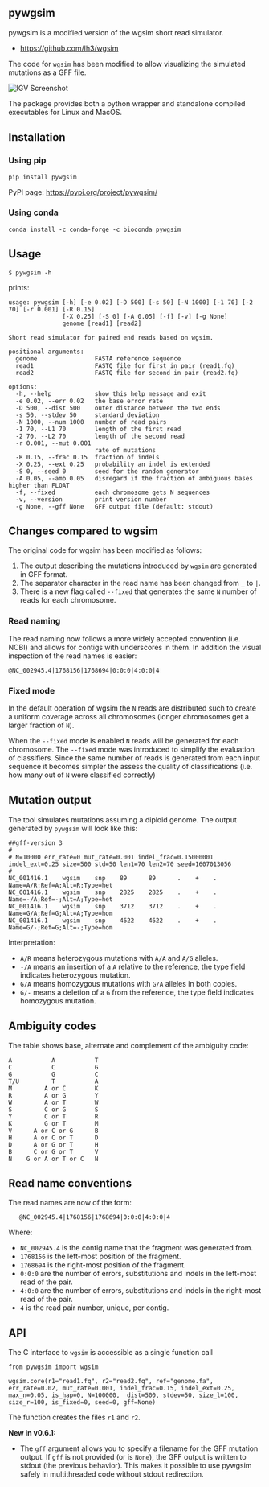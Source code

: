 ## pywgsim

pywgsim is a modified version of the wgsim short read simulator. 

* https://github.com/lh3/wgsim

The code for `wgsim` has been modified to allow visualizing the simulated mutations as a GFF file.

![IGV Screenshot](test/igv-example.png)

The package provides both a python wrapper and standalone compiled executables for Linux and MacOS.

## Installation

### Using pip

    pip install pywgsim

PyPI page: https://pypi.org/project/pywgsim/

### Using conda 

    conda install -c conda-forge -c bioconda pywgsim
 
## Usage

    $ pywgsim -h
    
prints:
    
```
usage: pywgsim [-h] [-e 0.02] [-D 500] [-s 50] [-N 1000] [-1 70] [-2 70] [-r 0.001] [-R 0.15]
               [-X 0.25] [-S 0] [-A 0.05] [-f] [-v] [-g None]
               genome [read1] [read2]

Short read simulator for paired end reads based on wgsim.

positional arguments:
  genome                FASTA reference sequence
  read1                 FASTQ file for first in pair (read1.fq)
  read2                 FASTQ file for second in pair (read2.fq)

options:
  -h, --help            show this help message and exit
  -e 0.02, --err 0.02   the base error rate
  -D 500, --dist 500    outer distance between the two ends
  -s 50, --stdev 50     standard deviation
  -N 1000, --num 1000   number of read pairs
  -1 70, --L1 70        length of the first read
  -2 70, --L2 70        length of the second read
  -r 0.001, --mut 0.001
                        rate of mutations
  -R 0.15, --frac 0.15  fraction of indels
  -X 0.25, --ext 0.25   probability an indel is extended
  -S 0, --seed 0        seed for the random generator
  -A 0.05, --amb 0.05   disregard if the fraction of ambiguous bases higher than FLOAT
  -f, --fixed           each chromosome gets N sequences
  -v, --version         print version number
  -g None, --gff None   GFF output file (default: stdout)
  ```

## Changes compared to wgsim

The original code for wgsim has been modified as follows:

1. The output describing the mutations introduced by `wgsim` are generated in GFF format.
1. The separator character in the read name has been changed from `_` to `|`. 
1. There is a new flag called `--fixed` that generates the same `N` number of reads for each chromosome.

### Read naming

The read naming now follows a more widely accepted convention (i.e. NCBI) and allows for contigs with underscores in them. In addition the visual inspection of the read names is easier: 

`@NC_002945.4|1768156|1768694|0:0:0|4:0:0|4`

### Fixed mode

In the default operation of wgsim the `N` reads are distributed such to create a uniform coverage across all chromosomes (longer chromosomes get a larger fraction of `N`). 

When the `--fixed` mode is enabled `N` reads will be generated for each chromosome. The `--fixed` mode was introduced to simplify the evaluation of classifiers. Since the same number of reads is generated from each input sequence it becomes simpler the assess the quality of classifications (i.e. how many out of `N` were classified correctly) 
 
## Mutation output

The tool simulates mutations assuming a diploid genome. The output generated by `pywgsim` will look like this:

```
##gff-version 3
#
# N=10000 err_rate=0 mut_rate=0.001 indel_frac=0.15000001 indel_ext=0.25 size=500 std=50 len1=70 len2=70 seed=1607013056
#
NC_001416.1    wgsim    snp    89      89      .    +    .    Name=A/R;Ref=A;Alt=R;Type=het
NC_001416.1    wgsim    snp    2825    2825    .    +    .    Name=-/A;Ref=-;Alt=A;Type=het
NC_001416.1    wgsim    snp    3712    3712    .    +    .    Name=G/A;Ref=G;Alt=A;Type=hom
NC_001416.1    wgsim    snp    4622    4622    .    +    .    Name=G/-;Ref=G;Alt=-;Type=hom
```

Interpretation: 

* `A/R` means heterozygous mutations with `A/A` and `A/G` alleles.
* `-/A` means an insertion of a `A` relative to the reference, the type field indicates heterozygous mutation.
* `G/A` means homozygous mutations with `G/A` alleles in both copies.
* `G/-` means a deletion of a `G` from the reference, the type field indicates homozygous mutation.

## Ambiguity codes

The table shows base, alternate and complement of  the ambiguity code:

    A           A           T
    C           C           G
    G           G           C
    T/U         T           A
    M         A or C        K
    R         A or G        Y
    W         A or T        W
    S         C or G        S
    Y         C or T        R
    K         G or T        M
    V      A or C or G      B
    H      A or C or T      D
    D      A or G or T      H
    B      C or G or T      V
    N    G or A or T or C   N

## Read name conventions
   
The read names are now of the form:

       @NC_002945.4|1768156|1768694|0:0:0|4:0:0|4

Where:

   * `NC_002945.4` is the contig name that the fragment was generated from.
   * `1768156` is the left-most position of the fragment.
   * `1768694` is the right-most position of the fragment.
   * `0:0:0` are the number of errors, substitutions and indels in the left-most read of the pair.
   * `4:0:0` are the number of errors, substitutions and indels in the right-most read of the pair.
   * `4` is the read pair number, unique, per contig.


## API

The C interface to `wgsim` is accessible as a single function call 

    from pywgsim import wgsim

    wgsim.core(r1="read1.fq", r2="read2.fq", ref="genome.fa", err_rate=0.02, mut_rate=0.001, indel_frac=0.15, indel_ext=0.25, max_n=0.05, is_hap=0, N=100000,  dist=500, stdev=50, size_l=100, size_r=100, is_fixed=0, seed=0, gff=None)
    
The function creates the files `r1` and `r2`.

**New in v0.6.1:**

- The `gff` argument allows you to specify a filename for the GFF mutation output. If `gff` is not provided (or is `None`), the GFF output is written to stdout (the previous behavior). This makes it possible to use pywgsim safely in multithreaded code without stdout redirection.
